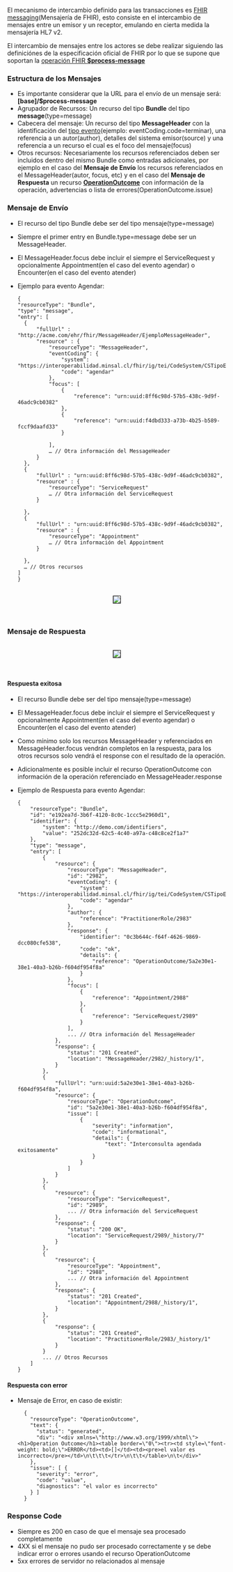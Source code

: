 
El mecanismo de intercambio definido para las transacciones es [FHIR messaging](https://www.hl7.org/fhir/R4/messaging.html)(Mensajería de FHIR), esto consiste en el intercambio de mensajes entre un emisor y un receptor, emulando en cierta medida la mensajería HL7 v2.

El intercambio de mensajes entre los actores se debe realizar siguiendo las definiciónes de la especificación oficial de FHIR por lo que se supone que soportan la [operación FHIR **$process-message**](https://www.hl7.org/fhir/R4/messageheader-operation-process-message.html)

### Estructura de los Mensajes

* Es importante considerar que la URL para el envío de un mensaje será: **[base]/$process-message**
* Agrupador de Recursos: Un recurso del tipo **Bundle** del tipo **message**(type=message)
* Cabecera del mensaje: Un recurso del tipo **MessageHeader** con la identificación del [tipo evento](ValueSet-VSTipoEventoLE.html)(ejemplo: eventCoding.code=terminar), una referencia a un autor(author), detalles del sistema emisor(source) y una referencia a un recurso el cual es el foco del mensaje(focus)
* Otros recursos: Necesariamente los recursos referenciados deben ser incluidos dentro del mismo Bundle como entradas adicionales, por ejemplo en el caso del **Mensaje de Envío** los recursos referenciados en el MessageHeader(autor, focus, etc) y en el caso del **Mensaje de Respuesta** un recurso [**OperationOutcome**](https://www.hl7.org/fhir/R4/operationoutcome.html) con información de la operación, advertencias o lista de errores(OperationOutcome.issue)


### Mensaje de Envío

* El recurso del tipo Bundle debe ser del tipo mensaje(type=message)
* Siempre el primer entry en Bundle.type=message debe ser un MessageHeader.
* El MessageHeader.focus debe incluir el siempre el ServiceRequest y opcionalmente Appointment(en el caso del evento agendar) o Encounter(en el caso del evento atender)
* Ejemplo para evento Agendar:

      {
      "resourceType": "Bundle",
      "type": "message",
      "entry": [
        {
            "fullUrl" : "http://acme.com/ehr/fhir/MessageHeader/EjemploMessageHeader",
            "resource" : {
                "resourceType": "MessageHeader",
                "eventCoding”: {
                    "system”: "https://interoperabilidad.minsal.cl/fhir/ig/tei/CodeSystem/CSTipoEventoLE”,
                    "code": "agendar"
                },
                "focus": [
                    {
                        "reference": "urn:uuid:8ff6c98d-57b5-438c-9d9f-46adc9cb0382"
                    },
                    {
                        "reference": "urn:uuid:f4dbd333-a73b-4b25-b589-fccf9daafd33"
                    }

                ],
                … // Otra información del MessageHeader
            }
        },
        {
            "fullUrl" : "urn:uuid:8ff6c98d-57b5-438c-9d9f-46adc9cb0382",
            "resource" : {
                "resourceType": "ServiceRequest"
                … // Otra información del ServiceRequest
            }

        },
        {
            "fullUrl" : "urn:uuid:8ff6c98d-57b5-438c-9d9f-46adc9cb0382",
            "resource" : {
                "resourceType": "Appointment"
                … // Otra información del Appointment
            }

        },
        … // Otros recursos
      ]
      }


<br>
<div align="center" >
  <img  style="border: 1px solid; color: black;" src="mensaje-envio.png"> 
  <p></p>
</div>
<br>


### Mensaje de Respuesta

<br>
<div align="center" >
  <img  style="border: 1px solid; color: black;" src="mensaje-respuesta.png"> 
  <p></p>
</div>
<br>

#### Respuesta exitosa

* El recurso Bundle debe ser del tipo mensaje(type=message)
* El MessageHeader.focus debe incluir el siempre el ServiceRequest y opcionalmente Appointment(en el caso del evento agendar) o Encounter(en el caso del evento atender)
* Como mínimo solo los recursos MessageHeader y referenciados en MessageHeader.focus vendrán completos en la respuesta, para los otros recursos solo vendrá el response con el resultado de la operación.
* Adicionalmente es posible incluir el recurso OperationOutcome con información de la operación referenciado en MessageHeader.response 
* Ejemplo de Respuesta para evento Agendar:

      {
          "resourceType": "Bundle",
          "id": "e192ea7d-3b6f-4120-8c0c-1ccc5e2960d1",
          "identifier": {
              "system": "http://demo.com/identifiers",
              "value": "252dc32d-62c5-4c40-a97a-c48c8ce2f1a7"
          },
          "type": "message",
          "entry": [
              {
                  "resource": {
                      "resourceType": "MessageHeader",
                      "id": "2982",
                      "eventCoding": {
                          "system": "https://interoperabilidad.minsal.cl/fhir/ig/tei/CodeSystem/CSTipoEventoLE",
                          "code": "agendar"
                      },
                      "author": {
                          "reference": "PractitionerRole/2983"
                      },
                      "response": {
                          "identifier": "0c3b644c-f64f-4626-9869-dcc080cfe538",
                          "code": "ok",
                          "details": {
                              "reference": "OperationOutcome/5a2e30e1-38e1-40a3-b26b-f604df954f8a"
                          }
                      },
                      "focus": [
                          {
                              "reference": "Appointment/2988"
                          },
                          {
                              "reference": "ServiceRequest/2989"
                          }
                      ],
                      ... // Otra información del MessageHeader
                  },
                  "response": {
                      "status": "201 Created",
                      "location": "MessageHeader/2982/_history/1",
                  }
              },
              {
                  "fullUrl": "urn:uuid:5a2e30e1-38e1-40a3-b26b-f604df954f8a",
                  "resource": {
                      "resourceType": "OperationOutcome",
                      "id": "5a2e30e1-38e1-40a3-b26b-f604df954f8a",
                      "issue": [
                          {
                              "severity": "information",
                              "code": "informational",
                              "details": {
                                  "text": "Interconsulta agendada exitosamente"
                              }
                          }
                      ]
                  }
              },
              {
                  "resource": {
                      "resourceType": "ServiceRequest",
                      "id": "2989",
                      ... // Otra información del ServiceRequest
                  },
                  "response": {
                      "status": "200 OK",
                      "location": "ServiceRequest/2989/_history/7"
                  }
              },
              {
                  "resource": {
                      "resourceType": "Appointment",
                      "id": "2988",
                      ... // Otra información del Appointment
                  },
                  "response": {
                      "status": "201 Created",
                      "location": "Appointment/2988/_history/1",
                  }
              },
              {
                  "response": {
                      "status": "201 Created",
                      "location": "PractitionerRole/2983/_history/1"
                  }
              }
              ... // Otros Recursos
          ]
      }

#### Respuesta con error

* Mensaje de Error, en caso de existir: 

        {
          "resourceType": "OperationOutcome",
          "text": {
            "status": "generated",
            "div": "<div xmlns=\"http://www.w3.org/1999/xhtml\"><h1>Operation Outcome</h1><table border=\"0\"><tr><td style=\"font-weight: bold;\">ERROR</td><td>[]</td><td><pre>el valor es incorrecto</pre></td>\n\t\t\t</tr>\n\t\t</table>\n\t</div>"
          },
          "issue": [ {
            "severity": "error",
            "code": "value",
            "diagnostics": "el valor es incorrecto"
          } ]
        }

### Response Code

* Siempre es 200  en caso de que el mensaje sea procesado completamente
* 4XX si el mensaje no pudo ser procesado correctamente y se debe indicar error o errores usando el recurso OperationOutcome
* 5xx errores de servidor no relacionados al mensaje
